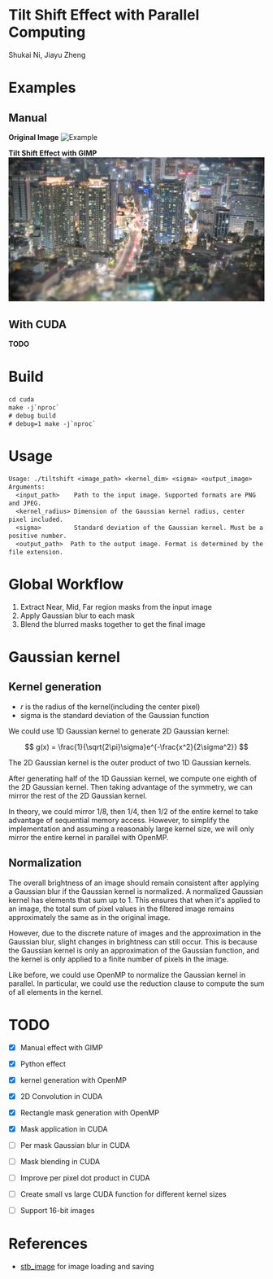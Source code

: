 # Tilt Shift Effect with Parallel Computing

Shukai Ni, Jiayu Zheng

# Examples

## Manual

**Original Image**
![Example](./manual/original.jpg)

**Tilt Shift Effect with GIMP**
![Example](./manual/tiltshift.jpg)

## With CUDA

**TODO**

# Build

```shell
cd cuda
make -j`nproc`
# debug build
# debug=1 make -j`nproc`
```

# Usage

```
Usage: ./tiltshift <image_path> <kernel_dim> <sigma> <output_image>
Arguments:
  <input_path>    Path to the input image. Supported formats are PNG and JPEG.
  <kernel_radius> Dimension of the Gaussian kernel radius, center pixel included.
  <sigma>         Standard deviation of the Gaussian kernel. Must be a positive number.
  <output_path>  Path to the output image. Format is determined by the file extension.
```

# Global Workflow

1. Extract Near, Mid, Far region masks from the input image
2. Apply Gaussian blur to each mask
3. Blend the blurred masks together to get the final image

# Gaussian kernel

## Kernel generation

- $r$ is the radius of the kernel(including the center pixel)
- sigma is the standard deviation of the Gaussian function

We could use 1D Gaussian kernel to generate 2D Gaussian kernel:

$$ g(x) = \frac{1}{\sqrt{2\pi}\sigma}e^{-\frac{x^2}{2\sigma^2}} $$

The 2D Gaussian kernel is the outer product of two 1D Gaussian kernels.

After generating half of the 1D Gaussian kernel, we compute one eighth of the 2D Gaussian kernel. Then taking advantage of the symmetry, we can mirror the rest of the 2D Gaussian kernel.

In theory, we could mirror 1/8, then 1/4, then 1/2 of the entire kernel to take advantage of sequential memory access. However, to simplify the implementation and assuming a reasonably large kernel size, we will only mirror the entire kernel in parallel with OpenMP.

## Normalization

The overall brightness of an image should remain consistent after applying a Gaussian blur if the Gaussian kernel is normalized. A normalized Gaussian kernel has elements that sum up to 1. This ensures that when it's applied to an image, the total sum of pixel values in the filtered image remains approximately the same as in the original image.

However, due to the discrete nature of images and the approximation in the Gaussian blur, slight changes in brightness can still occur. This is because the Gaussian kernel is only an approximation of the Gaussian function, and the kernel is only applied to a finite number of pixels in the image.

Like before, we could use OpenMP to normalize the Gaussian kernel in parallel. In particular, we could use the reduction clause to compute the sum of all elements in the kernel.

# TODO

- [x] Manual effect with GIMP
- [x] Python effect
- [x] kernel generation with OpenMP
- [x] 2D Convolution in CUDA
- [x] Rectangle mask generation with OpenMP
- [x] Mask application in CUDA
- [ ] Per mask Gaussian blur in CUDA
- [ ] Mask blending in CUDA

- [ ] Improve per pixel dot product in CUDA
- [ ] Create small vs large CUDA function for different kernel sizes
- [ ] Support 16-bit images

# References

- [stb_image](https://github.com/nothings/stb/) for image loading and saving

